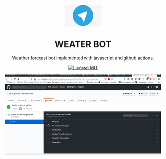 <h1 align="center">
<br>
  <img src="screenshots/telegram.jpg" alt="Wether Bot" width="120">
<br>
<br>
WEATER BOT
</h1>

<p align="center">Weather forecast bot implemented with javascript and github actions. </p>

<p align="center">
  <a href="https://opensource.org/licenses/MIT">
    <img src="https://img.shields.io/badge/License-MIT-blue.svg" alt="License MIT">
  </a>
</p>

<div align="center">
  <img src="screenshots/demo_bot.gif" alt="demo" height="260">
</div>